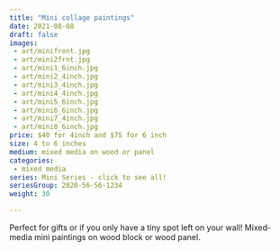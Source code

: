 ```yaml
---
title: "Mini collage paintings"
date: 2021-08-08
draft: false
images:
 - art/minifront.jpg
 - art/mini2frnt.jpg
 - art/mini1_6inch.jpg
 - art/mini2_4inch.jpg
 - art/mini3_4inch.jpg
 - art/mini4_4inch.jpg
 - art/mini5_6inch.jpg
 - art/mini6_6inch.jpg
 - art/mini7_4inch.jpg
 - art/mini8_6inch.jpg
price: $40 for 4inch and $75 for 6 inch
size: 4 to 6 inches
medium: mixed media on wood or panel
categories:
 - mixed media
series: Mini Series - click to see all!
seriesGroup: 2020-56-56-1234
weight: 30

---
```


Perfect for gifts or if you only have a tiny spot left on your wall! Mixed-media mini paintings on wood block or wood panel.